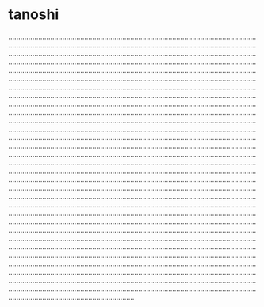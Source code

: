 # tanoshi
...................................................................................................................................................................................................................................................................................................................................................................................................................................................................................................................................................................................................................................................................................................................................................................................................................................................................................................................................................................................................................................................................................................................................................................................................................................................................................................................................................................................................................................................................................................................................................................................................................................................................................................................................................................................................................................................................................................................................................................................................................................................................................................................................................................................................................................................................................................................................................................................................................................................................................................................................................................................................................................................................................................................................................................................................................................................................................................................................................................................................................................................................................................................................................................................................................................................................................................................................................................................................................................................................................................................................................................................................................................................................................................................................................................................................................................................................................................................................................................................................................................................................